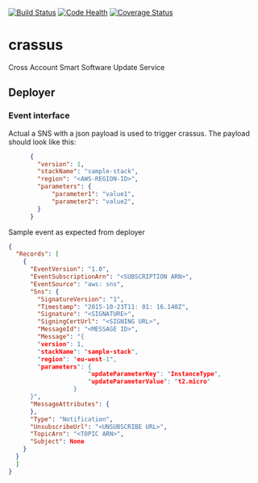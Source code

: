 [![Build Status](https://travis-ci.org/ImmobilienScout24/crassus.svg?branch=master)](https://travis-ci.org/ImmobilienScout24/crassus)
[![Code Health](https://landscape.io/github/ImmobilienScout24/crassus/master/landscape.svg?style=flat)](https://landscape.io/github/ImmobilienScout24/crassus/master)
[![Coverage Status](https://coveralls.io/repos/ImmobilienScout24/crassus/badge.svg?branch=master&service=github)](https://coveralls.io/github/ImmobilienScout24/crassus?branch=master)

# crassus
Cross Account Smart Software Update Service

## Deployer
### Event interface
Actual a SNS with a json payload is used to trigger crassus. The payload should look like this:

```json
      {
        "version": 1,
        "stackName": "sample-stack",
        "region": "<AWS-REGION-ID>",
        "parameters": {
            "parameter1": "value1",
            "parameter2": "value2",
        }
      }
```


Sample event as expected from deployer
```json
{
  "Records": [
    {
      "EventVersion": "1.0",
      "EventSubscriptionArn": "<SUBSCRIPTION ARN>",
      "EventSource": "aws: sns",
      "Sns": {
        "SignatureVersion": "1",
        "Timestamp": "2015-10-23T11: 01: 16.140Z",
        "Signature": "<SIGNATURE>",
        "SigningCertUrl": "<SIGNING URL>",
        "MessageId": "<MESSAGE ID>",
        "Message": "{
        "version": 1,
        "stackName": "sample-stack",
        "region": "eu-west-1",
        "parameters": {
                      "updateParameterKey": "InstanceType",
                      "updateParameterValue": "t2.micro"
                  }
      }",
      "MessageAttributes": {
      },
      "Type": "Notification",
      "UnsubscribeUrl": "<UNSUBSCRIBE URL>",
      "TopicArn": "<TOPIC ARN>",
      "Subject": None
    }
  }
  ]
}
```

